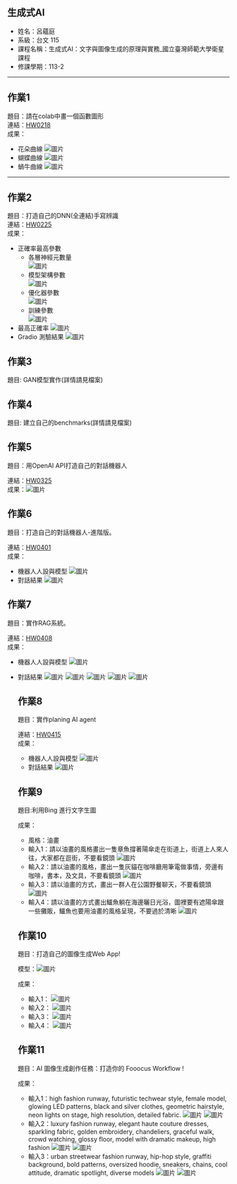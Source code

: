 ## 生成式AI

- 姓名：呂蘊庭
- 系級：台文 115
- 課程名稱：生成式AI：文字與圖像生成的原理與實務_國立臺灣師範大學衛星課程
- 修課學期：113-2

---

## 作業1

題目：請在colab中畫一個函數圖形  
連結：[HW0218](https://colab.research.google.com/drive/1GNufXxE6datiQG8c7cXO94wCRrzE9Gnc?usp=sharing)  
成果：
- 花朵曲線
  ![圖片](img/flower.png)
- 蝴蝶曲線
  ![圖片](img/butterfly.png)
- 蝸牛曲線
  ![圖片](img/snail.png)

---

## 作業2

題目：打造自己的DNN(全連結)手寫辨識  
連結：[HW0225](https://colab.research.google.com/drive/1bmygobc7ZrTe5mzy_PFHe3wGTAN68CVH?usp=sharing)  
成果：
- 正確率最高參數
  - 各層神經元數量  
    ![圖片](img/neuron.png)
  - 模型架構參數  
    ![圖片](img/model.png)
  - 優化器參數  
    ![圖片](img/booster.png)
  - 訓練參數  
    ![圖片](img/train.png)
- 最高正確率
  ![圖片](img/accuracy.png)
- Gradio 測驗結果
  ![圖片](img/gradio.png)
## 作業3
題目: GAN模型實作(詳情請見檔案)

## 作業4
題目: 建立自己的benchmarks(詳情請見檔案)

## 作業5

題目：用OpenAI API打造自己的對話機器人  

連結：[HW0325](https://colab.research.google.com/drive/1d9yakVUE3dZqUHa8i-Kt3eF7t1sf183_?usp=sharing)  
成果：![圖片](img/response.png)


## 作業6

題目：打造自己的對話機器人-進階版。

連結：[HW0401](https://colab.research.google.com/drive/1dDpiweKDvrgliu8LaUYYXhxgGLaUMzoB?usp=sharing)  
成果：
- 機器人人設與模型
  ![圖片](img/role.png)
- 對話結果
  ![圖片](img/response0401.png)


## 作業7

題目：實作RAG系統。

連結：[HW0408](https://colab.research.google.com/drive/1SwWooOP3WXtd1zmPnOAYqTnP09w1ZF4s?usp=sharing)  
成果：
- 機器人人設與模型
  ![圖片](img/character2.png)
- 對話結果
  ![圖片](img/record1.png)
  ![圖片](img/record2.png)
  ![圖片](img/record3.png)
  ![圖片](img/record4.png)
  ![圖片](img/record5.png)


  ## 作業8
  題目：實作planing AI agent

  連結：[HW0415](https://colab.research.google.com/drive/1ZTfz07KI7rv36unODhtG0Z2uQMCVs-dP?usp=sharing)  
  成果：
  - 機器人人設與模型
    ![圖片](img/機器人設定.png)
  - 對話結果
    ![圖片](img/回應.png)


  ## 作業9
  題目:利用Bing 進行文字生圖

  成果：
  - 風格：油畫
  - 輸入1：請以油畫的風格畫出一隻章魚撐著陽傘走在街道上，街道上人來人往，大家都在逛街，不要看鏡頭
    ![圖片](img/章魚.jfif)
  - 輸入2：請以油畫的風格，畫出一隻灰貓在咖啡廳用筆電做事情，旁邊有咖啡，書本，及文具，不要看鏡頭
    ![圖片](img/灰貓.jfif)
  - 輸入3：請以油畫的方式，畫出一群人在公園野餐聊天，不要看鏡頭
    ![圖片](img/野餐.jfif)
  - 輸入4：請以油畫的方式畫出鱷魚躺在海邊曬日光浴，圖裡要有遮陽傘跟一些攤販，鱷魚也要用油畫的風格呈現，不要過於清晰
    ![圖片](img/鱷魚.jfif)

  ## 作業10
  題目：打造自己的圖像生成Web App!

  模型：![圖片](img/0429模型.png)

  成果：
  - 輸入1：
    ![圖片](img/甜甜圈.png)
  - 輸入2：
    ![圖片](img/香蕉.png)
  - 輸入3：
    ![圖片](img/草.png)
  - 輸入4：
    ![圖片](img/游泳.png)

  ## 作業11
  題目：AI 圖像生成創作任務：打造你的 Fooocus Workflow !

  成果：
  - 輸入1：high fashion runway, futuristic techwear style, female model, glowing LED patterns, black and silver clothes, geometric hairstyle, neon lights on stage, high resolution, detailed fabric.
    ![圖片](img/科技風１.png)
    ![圖片](img/科技風２.png)
  - 輸入2：luxury fashion runway, elegant haute couture dresses, sparkling fabric, golden embroidery, chandeliers, graceful walk, crowd watching, glossy floor, model with dramatic makeup, high fashion
    ![圖片](img/優雅風１.png)
    ![圖片](img/優雅風２.png)
  - 輸入3：urban streetwear fashion runway, hip-hop style, graffiti background, bold patterns, oversized hoodie, sneakers, chains, cool attitude, dramatic spotlight, diverse models
    ![圖片](img/街頭風１.png)
    ![圖片](img/街頭風２.png)
  



  
    
